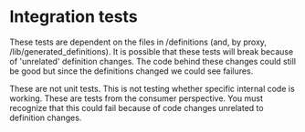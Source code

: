 # Integration tests

These tests are dependent on the files in /definitions (and, by proxy, /lib/generated_definitions).
It is possible that these tests will break because of 'unrelated' definition changes. The code
behind these changes could still be good but since the definitions changed we could see failures.

These are not unit tests. This is not testing whether specific internal code is working. These are
tests from the consumer perspective. You must recognize that this could fail because of code
changes unrelated to definition changes.
